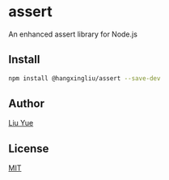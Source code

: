 # assert

An enhanced assert library for Node.js

## Install

``` bash
npm install @hangxingliu/assert --save-dev
```

## Author

[Liu Yue](https://github.com/hangxingliu)

## License

[MIT](LICENSE)
